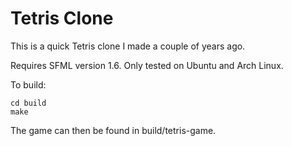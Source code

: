 Tetris Clone
===========

This is a quick Tetris clone I made a couple of years ago.

Requires SFML version 1.6. Only tested on Ubuntu and Arch Linux.

To build:

    cd build
    make

The game can then be found in build/tetris-game.